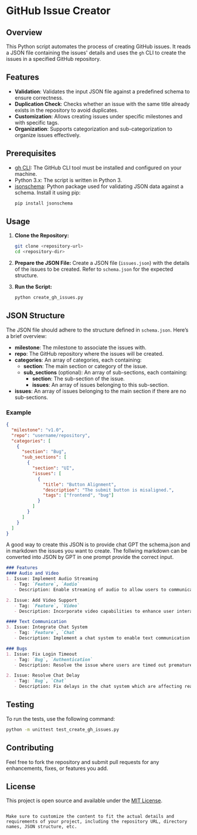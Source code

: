 # GitHub Issue Creator

## Overview

This Python script automates the process of creating GitHub issues. It reads a JSON file containing the issues' details and uses the `gh` CLI to create the issues in a specified GitHub repository.

## Features

- **Validation**: Validates the input JSON file against a predefined schema to ensure correctness.
- **Duplication Check**: Checks whether an issue with the same title already exists in the repository to avoid duplicates.
- **Customization**: Allows creating issues under specific milestones and with specific tags.
- **Organization**: Supports categorization and sub-categorization to organize issues effectively.

## Prerequisites

- [gh CLI](https://github.com/cli/cli#installation): The GitHub CLI tool must be installed and configured on your machine.
- Python 3.x: The script is written in Python 3.
- [jsonschema](https://pypi.org/project/jsonschema/): Python package used for validating JSON data against a schema. Install it using pip:
  ```sh
  pip install jsonschema
  ```

## Usage

1. **Clone the Repository:**
   ```sh
   git clone <repository-url>
   cd <repository-dir>
   ```

2. **Prepare the JSON File:**
   Create a JSON file (`issues.json`) with the details of the issues to be created. Refer to `schema.json` for the expected structure.

3. **Run the Script:**
   ```sh
   python create_gh_issues.py
   ```

## JSON Structure

The JSON file should adhere to the structure defined in `schema.json`. Here’s a brief overview:

- **milestone**: The milestone to associate the issues with.
- **repo**: The GitHub repository where the issues will be created.
- **categories**: An array of categories, each containing:
  - **section**: The main section or category of the issue.
  - **sub_sections** (optional): An array of sub-sections, each containing:
    - **section**: The sub-section of the issue.
    - **issues**: An array of issues belonging to this sub-section.
- **issues**: An array of issues belonging to the main section if there are no sub-sections.

### Example

```json
{
  "milestone": "v1.0",
  "repo": "username/repository",
  "categories": [
    {
      "section": "Bug",
      "sub_sections": [
        {
          "section": "UI",
          "issues": [
            {
              "title": "Button Alignment",
              "description": "The submit button is misaligned.",
              "tags": ["frontend", "bug"]
            }
          ]
        }
      ]
    }
  ]
}
```

A good way to create this JSON is to provide chat GPT the schema.json and in markdown the issues you want to create. The follwing markdown can be converted into JSON by GPT in one prompt provide the correct input.

```Markdown
### Features
#### Audio and Video
1. Issue: Implement Audio Streaming
   - Tag: `Feature`, `Audio`
   - Description: Enable streaming of audio to allow users to communicate within the application.

2. Issue: Add Video Support
   - Tag: `Feature`, `Video`
   - Description: Incorporate video capabilities to enhance user interaction and engagement.

#### Text Communication
3. Issue: Integrate Chat System
   - Tag: `Feature`, `Chat`
   - Description: Implement a chat system to enable text communication between users.

### Bugs
1. Issue: Fix Login Timeout
   - Tag: `Bug`, `Authentication`
   - Description: Resolve the issue where users are timed out prematurely while logging in.

2. Issue: Resolve Chat Delay
   - Tag: `Bug`, `Chat`
   - Description: Fix delays in the chat system which are affecting real-time user communication.
```


## Testing

To run the tests, use the following command:

```sh
python -m unittest test_create_gh_issues.py
```

## Contributing

Feel free to fork the repository and submit pull requests for any enhancements, fixes, or features you add.

## License

This project is open source and available under the [MIT License](LICENSE).

```

Make sure to customize the content to fit the actual details and requirements of your project, including the repository URL, directory names, JSON structure, etc.